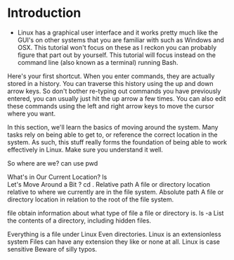 # Introduction

 
* Linux has a graphical user interface and it works pretty much like the GUI's on other systems that you are familiar with such as Windows and OSX. This tutorial won't focus on these as I reckon you can probably figure that part out by yourself. This tutorial will focus instead on the command line (also known as a terminal) running Bash.

Here's your first shortcut. When you enter commands, they are actually stored in a history. You can traverse this history using the up and down arrow keys. So don't bother re-typing out commands you have previously entered, you can usually just hit the up arrow a few times. You can also edit these commands using the left and right arrow keys to move the cursor where you want.


 

In this section, we'll learn the basics of moving around the system. Many tasks rely on being able to get to, or reference the correct location in the system. As such, this stuff really forms the foundation of being able to work effectively in Linux. Make sure you understand it well.

So where are we? can use pwd  <br>

What's in Our Current Location? ls
<br>
Let's Move Around a Bit ? cd .
Relative path
A file or directory location relative to where we currently are in the file system.
Absolute path
A file or directory location in relation to the root of the file system.

file
obtain information about what type of file a file or directory is.
ls -a
List the contents of a directory, including hidden files.

Everything is a file under Linux
Even directories.
Linux is an extensionless system
Files can have any extension they like or none at all.
Linux is case sensitive
Beware of silly typos. 
